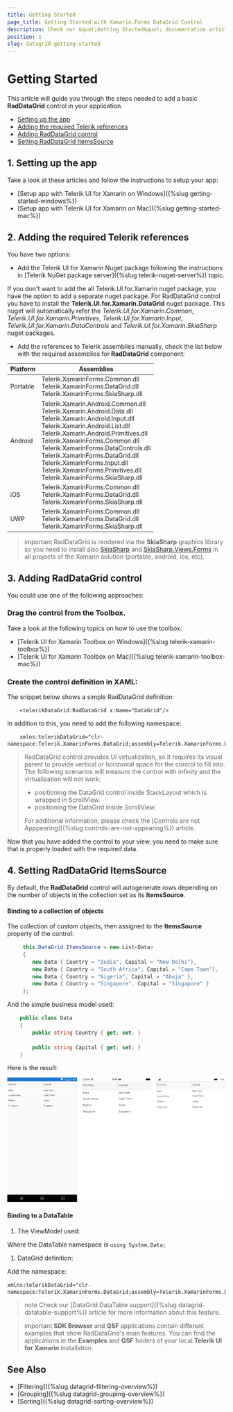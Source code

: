 ```yaml
---
title: Getting Started
page_title: Getting Started with Xamarin.Forms DataGrid Control
description: Check our &quot;Getting Started&quot; documentation article for Telerik DataGrid for Xamarin control.
position: 1
slug: datagrid-getting-started
---
```


# Getting Started

This article will guide you through the steps needed to add a basic **RadDataGrid** control in your application.

* [Setting up the app](#1-setting-up-the-app)
* [Adding the required Telerik references](#2-adding-the-required-telerik-references)
* [Adding RadDataGrid control](#3-adding-raddatagrid-control)
* [Setting RadDataGrid ItemsSource](#4-setting-raddatagrid-itemssource)

## 1. Setting up the app

Take a look at these articles and follow the instructions to setup your app:

- [Setup app with Telerik UI for Xamarin on Windows]({%slug getting-started-windows%})
- [Setup app with Telerik UI for Xamarin on Mac]({%slug getting-started-mac%})

## 2. Adding the required Telerik references

You have two options:

* Add the Telerik UI for Xamarin Nuget package following the instructions in [Telerik NuGet package server]({%slug telerik-nuget-server%}) topic.

If you don't want to add the all Telerik.UI.for.Xamarin nuget package, you have the option to add a separate nuget package. For RadDataGrid control you have to install the **Telerik.UI.for.Xamarin.DataGrid** nuget package. This nuget will automatically refer the *Telerik.UI.for.Xamarin.Common*, *Telerik.UI.for.Xamarin.Primitives*, *Telerik.UI.for.Xamarin.Input*, *Telerik.UI.for.Xamarin.DataControls* and *Telerik.UI.for.Xamarin.SkiaSharp* nuget packages.

* Add the references to Telerik assemblies manually, check the list below with the required assemblies for **RadDataGrid** component:

| Platform | Assemblies |
| -------- | ---------- |
| Portable | Telerik.XamarinForms.Common.dll<br/>Telerik.XamarinForms.DataGrid.dll<br/>Telerik.XamarinForms.SkiaSharp.dll |
| Android  | Telerik.Xamarin.Android.Common.dll<br/>Telerik.Xamarin.Android.Data.dll<br/>Telerik.Xamarin.Android.Input.dll<br />Telerik.Xamarin.Android.List.dll<br />Telerik.Xamarin.Android.Primitives.dll<br />Telerik.XamarinForms.Common.dll<br />Telerik.XamarinForms.DataControls.dll<br />Telerik.XamarinForms.DataGrid.dll<br />Telerik.XamarinForms.Input.dll<br />Telerik.XamarinForms.Primitives.dll<br />Telerik.XamarinForms.SkiaSharp.dll |
| iOS      | Telerik.XamarinForms.Common.dll<br/>Telerik.XamarinForms.DataGrid.dll<br/>Telerik.XamarinForms.SkiaSharp.dll |
| UWP      | Telerik.XamarinForms.Common.dll<br/>Telerik.XamarinForms.DataGrid.dll<br/>Telerik.XamarinForms.SkiaSharp.dll|

>important RadDataGrid is rendered via the **SkiaSharp** graphics library so you need to install also [SkiaSharp](https://www.nuget.org/packages/SkiaSharp/) and [SkiaSharp.Views.Forms](https://www.nuget.org/packages/SkiaSharp.Views.Forms) in all projects of the Xamarin solution (portable, android, ios, etc). 

## 3. Adding RadDataGrid control

You could use one of the following approaches:

### Drag the control from the Toolbox. 

Take a look at the following topics on how to use the toolbox:

* [Telerik UI for Xamarin Toolbox on Windows]({%slug telerik-xamarin-toolbox%})
* [Telerik UI for Xamarin Toolbox on Mac]({%slug telerik-xamarin-toolbox-mac%})	

### Create the control definition in XAML:

The snippet below shows a simple RadDataGrid definition:
```XAML	
	<telerikDataGrid:RadDataGrid x:Name="DataGrid"/>
```

In addition to this, you need to add the following namespace:

```XAML
	xmlns:telerikDataGrid="clr-namespace:Telerik.XamarinForms.DataGrid;assembly=Telerik.XamarinForms.DataGrid"
```	

> RadDataGrid control provides UI virtualization, so it requires its visual parent to provide vertical or horizontal space for the control to fill into. The following scenarios will measure the control with infinity and the virtualization will not work:
>	* positioning the DataGrid control inside StackLayout which is wrapped in ScrollView.
>	* positioning the DataGrid inside ScrollView.
>
> For additional information, please check the [Controls are not Apppearing]({%slug controls-are-not-appearing%}) article.

Now that you have added the control to your view, you need to make sure that is properly loaded with the required data. 

## 4. Setting RadDataGrid ItemsSource

By default, the **RadDataGrid** control will autogenerate rows depending on the number of objects in the collection set as its **ItemsSource**. 

#### Binding to a collection of objects

The collection of custom objects, then assigned to the **ItemsSource** property of the control:

```C#
 	 this.DataGrid.ItemsSource = new List<Data>
 	 {
     	new Data { Country = "India", Capital = "New Delhi"},
     	new Data { Country = "South Africa", Capital = "Cape Town"},
     	new Data { Country = "Nigeria", Capital = "Abuja" },
     	new Data { Country = "Singapore", Capital = "Singapore" } 
	 };
```

And the simple business model used:

```C#
 	public class Data
	{
    	public string Country { get; set; }

    	public string Capital { get; set; }
	}
```

Here is the result:

![datagrid-itemssource](images/datagrid-itemssource.png)

#### Binding to a DataTable

1. The ViewModel used: 

<snippet id='datagrid-datatable-view-model'/>

Where the DataTable namespace is `using System.Data;`

1. DataGrid definition:

<snippet id='datagrid-datatable-binding'/>

Add the namespace: 

```XAML
xmlns:telerikDataGrid="clr-namespace:Telerik.XamarinForms.DataGrid;assembly=Telerik.XamarinForms.DataGrid"
```

>note Check our [DataGrid DataTable support]({%slug datagrid-datatable-support%}) article for more information about this feature.


>important **SDK Browser** and **QSF** applications contain different examples that show RadDataGrid's main features. You can find the applications in the **Examples** and **QSF** folders of your local **Telerik UI for Xamarin** installation.

## See Also

- [Filtering]({%slug datagrid-filtering-overview%})
- [Grouping]({%slug datagrid-grouping-overview%})
- [Sorting]({%slug datagrid-sorting-overview%})